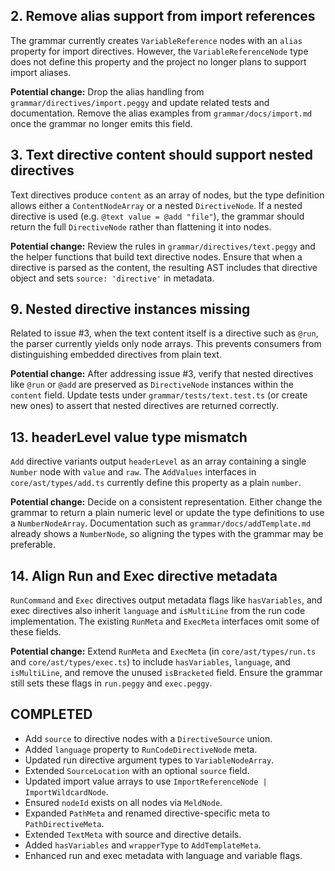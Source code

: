 ## 2. Remove alias support from import references

The grammar currently creates `VariableReference` nodes with an `alias` property for import directives. However, the `VariableReferenceNode` type does not define this property and the project no longer plans to support import aliases.

**Potential change:** Drop the alias handling from `grammar/directives/import.peggy` and update related tests and documentation. Remove the alias examples from `grammar/docs/import.md` once the grammar no longer emits this field.

## 3. Text directive content should support nested directives

Text directives produce `content` as an array of nodes, but the type definition allows either a `ContentNodeArray` or a nested `DirectiveNode`. If a nested directive is used (e.g. `@text value = @add "file"`), the grammar should return the full `DirectiveNode` rather than flattening it into nodes.

**Potential change:** Review the rules in `grammar/directives/text.peggy` and the helper functions that build text directive nodes. Ensure that when a directive is parsed as the content, the resulting AST includes that directive object and sets `source: 'directive'` in metadata.

## 9. Nested directive instances missing

Related to issue #3, when the text content itself is a directive such as `@run`, the parser currently yields only node arrays. This prevents consumers from distinguishing embedded directives from plain text.

**Potential change:** After addressing issue #3, verify that nested directives like `@run` or `@add` are preserved as `DirectiveNode` instances within the `content` field. Update tests under `grammar/tests/text.test.ts` (or create new ones) to assert that nested directives are returned correctly.

## 13. headerLevel value type mismatch

`Add` directive variants output `headerLevel` as an array containing a single `Number` node with `value` and `raw`. The `AddValues` interfaces in `core/ast/types/add.ts` currently define this property as a plain `number`.

**Potential change:** Decide on a consistent representation. Either change the grammar to return a plain numeric level or update the type definitions to use a `NumberNodeArray`. Documentation such as `grammar/docs/addTemplate.md` already shows a `NumberNode`, so aligning the types with the grammar may be preferable.

## 14. Align Run and Exec directive metadata

`RunCommand` and `Exec` directives output metadata flags like `hasVariables`, and exec directives also inherit `language` and `isMultiLine` from the run code implementation. The existing `RunMeta` and `ExecMeta` interfaces omit some of these fields.

**Potential change:** Extend `RunMeta` and `ExecMeta` (in `core/ast/types/run.ts` and `core/ast/types/exec.ts`) to include `hasVariables`, `language`, and `isMultiLine`, and remove the unused `isBracketed` field. Ensure the grammar still sets these flags in `run.peggy` and `exec.peggy`.

## COMPLETED

- Add `source` to directive nodes with a `DirectiveSource` union.
- Added `language` property to `RunCodeDirectiveNode` meta.
- Updated run directive argument types to `VariableNodeArray`.
- Extended `SourceLocation` with an optional `source` field.
- Updated import value arrays to use `ImportReferenceNode | ImportWildcardNode`.
- Ensured `nodeId` exists on all nodes via `MeldNode`.
- Expanded `PathMeta` and renamed directive-specific meta to `PathDirectiveMeta`.
- Extended `TextMeta` with source and directive details.
- Added `hasVariables` and `wrapperType` to `AddTemplateMeta`.
- Enhanced run and exec metadata with language and variable flags.

